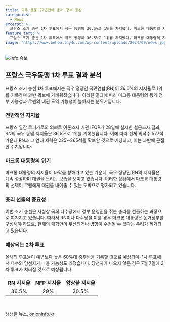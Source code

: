 ```yaml
---
title: 극우 돌풍 27년만에 동거 정부 등장
categories:
  - News
excerpt: >
  프랑스 조기 총선 1차 투표에서 극우 동맹이 36.5%로 1위를 차지했다. 마크롱 대통령의 지지세가 떨어지면서 극우 정당과의 동거 정부 가능성이 높게 점쳐졌으며, 이에 따라 조기 총선의 결과가 대권의 향배에 영향을 미치고 있다. 국내외에서는 프랑스 정치의 풍토가 급변할 것으로 예상되고 있으며, 2차 투표의 필요성도 대두되고 있다. 특히, 이번 선거는 국회 다수당을 결정하게 될 뿐 아니라 총리를 뽑는 과정으로서 마크롱 대통령에게도 큰 영향을 미칠 것으로 보인다.
feature_text: >
  프랑스 조기 총선 1차 투표에서 극우 동맹이 36.5%로 1위를 차지했다. 마크롱 대통령의 지지세가 떨어지면서 극우 정당과의 동거 정부 가능성이 높게 점쳐졌으며, 이에 따라 조기 총선의 결과가 대권의 향배에 영향을 미치고 있다. 국내외에서는 프랑스 정치의 풍토가 급변할 것으로 예상되고 있으며, 2차 투표의 필요성도 대두되고 있다. 특히, 이번 선거는 국회 다수당을 결정하게 될 뿐 아니라 총리를 뽑는 과정으로서 마크롱 대통령에게도 큰 영향을 미칠 것으로 보인다.
image: 'https://www.behealthy4u.com/wp-content/uploads/2024/06/news.jpg'
---
```


<p><img src="https://www.behealthy4u.com/wp-content/uploads/2024/06/news.jpg" alt="info 속보" /></p>

<h2 data-ke-size="size26">프랑스 극우동맹 1차 투표 결과 분석</h2>

<p data-ke-size="size16">프랑스 조기 총선 1차 투표에서는 극우 정당인 국민연합(RN)이 36.5%의 지지율로 1위를 기록하며 과반 확보에 가까워졌습니다. 이러한 결과에 따라 마크롱 대통령의 동거 정부 가능성과 르펜의 대권 도약 가능성이 높아지는 분위기입니다.</p>

<h3 data-ke-size="size24">전반적인 지지율</h3>

<p data-ke-size="size16">프랑스 일간 르피가로의 의뢰로 여론조사 기관 IFOP가 28일에 실시한 설문조사 결과, RN의 극우 동맹 지지율은 36.5%로 1위를 기록했습니다. 이에 따라 전체 의석수 577석 가운데 RN과 그 연대 세력은 225∼265석을 확보할 것으로 예상되고, 이는 과반에 근접한 수치입니다.</p>

<h3 data-ke-size="size24">마크롱 대통령의 위기</h3>

<p data-ke-size="size16">마크롱 대통령의 지지율이 바닥을 향해가고 있는 가운데, 극우 정당인 RN의 지지율은 계속 성장하며 대권을 노리는 모습을 보이고 있습니다. 이러한 상황에서 마크롱 대통령의 선택이 르펜에게 대권을 내어줄 수 있는 도박으로 평가되고 있습니다.</p>

<h3 data-ke-size="size24">총리 선출의 중요성</h3>

<p data-ke-size="size16">이번 조기 총선은 사실상 국회 다수당에서 정부 운영권을 쥐는 총리를 선출하는 과정으로 여겨지고 있습니다. 따라서 RN이나 다수당을 이룰 경우 마크롱 대통령은 동거정부를 구성해야 하므로, 현재의 개혁안이 무산되거나 방향이 수정될 수 있다는 우려가 제기되고 있습니다.</p>

<h3 data-ke-size="size24">예상되는 2차 투표</h3>

<p data-ke-size="size16">올해의 투표율이 예년보다 높은 60%대 중후반을 기록할 것으로 예상되며, 1차 투표에서 다수의 당선자가 나올 가능성도 커졌습니다. 당선자가 나오지 않은 경우 7월 7일에 2차 투표가 치러질 것으로 예상됩니다.</p>

<table>
    <tbody>
        <tr>
            <td style="text-align: center; height: 17px;"><b>RN 지지율</b></td>
            <td style="text-align: center; height: 17px;"><b>NFP 지지율</b></td>
            <td style="text-align: center; height: 17px;"><b>앙상블 지지율</b></td>
        </tr>
        <tr>
            <td style="text-align: center; height: 17px;">36.5%</td>
            <td style="text-align: center; height: 17px;">29%</td>
            <td style="text-align: center; height: 17px;">20.5%</td>
        </tr>
    </tbody>
</table>

<p data-ke-size="size16">&nbsp;</p>
생생한 뉴스, <a href="https://onioninfo.kr" rel="dofollow">onioninfo.kr</a>


